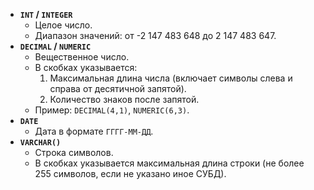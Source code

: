 *   **`INT` / `INTEGER`**
    *   Целое число.
    *   Диапазон значений: от -2 147 483 648 до 2 147 483 647.
*   **`DECIMAL` / `NUMERIC`**
    *   Вещественное число.
    *   В скобках указывается:
        1.  Максимальная длина числа (включает символы слева и справа от десятичной запятой).
        2.  Количество знаков после запятой.
    *   Пример: `DECIMAL(4,1)`, `NUMERIC(6,3)`.
*   **`DATE`**
    *   Дата в формате `ГГГГ-ММ-ДД`.
*   **`VARCHAR()`**
    *   Строка символов.
    *   В скобках указывается максимальная длина строки (не более 255 символов, если не указано иное СУБД).
